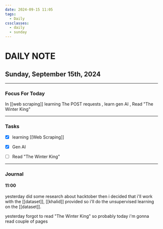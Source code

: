 ```yaml
---
date: 2024-09-15 11:05
tags:
  - Daily
cssclasses:
  - daily
  - sunday
---
```

# DAILY NOTE
## Sunday, September 15th, 2024
***
### Focus For Today

In [[web scraping]] learning The POST requests , learn gen AI , Read "The Winter King"


***
### Tasks

- [x] learning [[Web Scraping]]
- [x] Gen AI
- [ ] Read "The Winter King"


***
### Journal

#### 11:00
yesterday did some research about hacktober then i decided that i'll work with the [[dataset]], [[khalid]] provided so i'll do the unsupervised learning on the [[dataset]].

yesterday forgot to read "The Winter King" so probably today i'm gonna read couple of pages